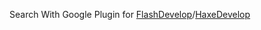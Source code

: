 Search With Google Plugin for [FlashDevelop](http://www.flashdevelop.org)/[HaxeDevelop](http://www.haxedevelop.org)
